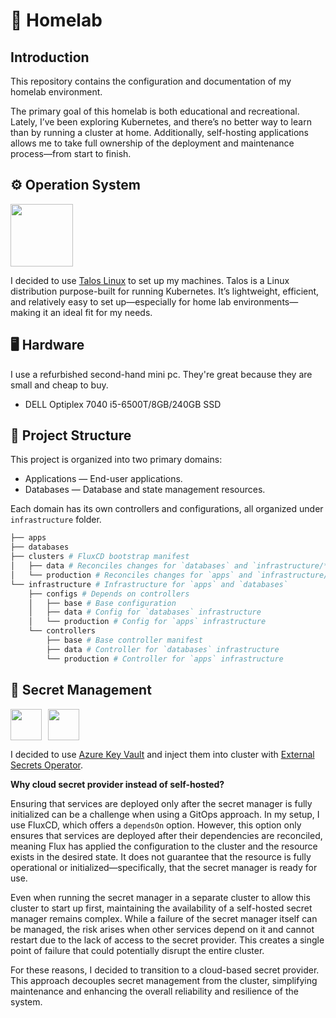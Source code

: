 # 🏡 Homelab

## Introduction

This repository contains the configuration and documentation of my homelab environment.

The primary goal of this homelab is both educational and recreational. Lately, I’ve been exploring Kubernetes, and there’s no better way to learn than by running a cluster at home. Additionally, self-hosting applications allows me to take full ownership of the deployment and maintenance process—from start to finish.

## ⚙️ Operation System

<img src="https://www.talos.dev/images/logo.svg" width="100">

I decided to use [Talos Linux](https://github.com/siderolabs/talos) to set up my machines.
Talos is a Linux distribution purpose-built for running Kubernetes.
It’s lightweight, efficient, and relatively easy to set up—especially for home lab environments—making it an ideal fit for my needs.

## 🖥️ Hardware

I use a refurbished second-hand mini pc. They're great because they are small and cheap to buy.

- DELL Optiplex 7040 i5-6500T/8GB/240GB SSD

## 📁 Project Structure

This project is organized into two primary domains:

- Applications — End-user applications.
- Databases — Database and state management resources.

Each domain has its own controllers and configurations, all organized under `infrastructure` folder.

```bash
├── apps
├── databases
├── clusters # FluxCD bootstrap manifest
│   ├── data # Reconciles changes for `databases` and `infrastructure/**/data`
│   └── production # Reconciles changes for `apps` and `infrastructure/**/production`
└── infrastructure # Infrastructure for `apps` and `databases`
    ├── configs # Depends on controllers
    │   ├── base # Base configuration
    │   ├── data # Config for `databases` infrastructure
    │   └── production # Config for `apps` infrastructure
    └── controllers
        ├── base # Base controller manifest
        ├── data # Controller for `databases` infrastructure
        └── production # Controller for `apps` infrastructure
```

## 🔐 Secret Management

<div style="display: flex; gap: 10px">
    <img src="https://www.isjw.uk/images/azure/keyvault.png" height="50"/>
    <img src="https://external-secrets.io/latest/pictures/eso-round-logo.svg" height="50">
</div>

I decided to use [Azure Key Vault](https://azure.microsoft.com/en-us/products/key-vault) and inject them into cluster with [External Secrets Operator](https://external-secrets.io/).

**Why cloud secret provider instead of self-hosted?**

Ensuring that services are deployed only after the secret manager is fully initialized can be a challenge when using a GitOps approach. In my setup, I use FluxCD, which offers a `dependsOn` option. However, this option only ensures that services are deployed after their dependencies are reconciled, meaning Flux has applied the configuration to the cluster and the resource exists in the desired state. It does not guarantee that the resource is fully operational or initialized—specifically, that the secret manager is ready for use.

Even when running the secret manager in a separate cluster to allow this cluster to start up first, maintaining the availability of a self-hosted secret manager remains complex. While a failure of the secret manager itself can be managed, the risk arises when other services depend on it and cannot restart due to the lack of access to the secret provider. This creates a single point of failure that could potentially disrupt the entire cluster.

For these reasons, I decided to transition to a cloud-based secret provider. This approach decouples secret management from the cluster, simplifying maintenance and enhancing the overall reliability and resilience of the system.